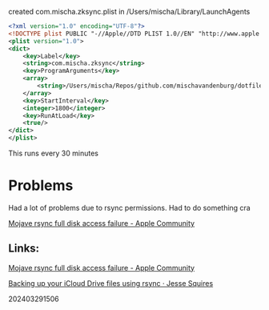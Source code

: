
created com.mischa.zksync.plist in /Users/mischa/Library/LaunchAgents

```xml
<?xml version="1.0" encoding="UTF-8"?>
<!DOCTYPE plist PUBLIC "-//Apple//DTD PLIST 1.0//EN" "http://www.apple.com/DTDs/PropertyList-1.0.dtd">
<plist version="1.0">
<dict>
    <key>Label</key>
    <string>com.mischa.zksync</string>
    <key>ProgramArguments</key>
    <array>
        <string>/Users/mischa/Repos/github.com/mischavandenburg/dotfiles/scripts/autopush</string>
    </array>
    <key>StartInterval</key>
    <integer>1800</integer>
    <key>RunAtLoad</key>
    <true/>
</dict>
</plist>
```


This runs every 30 minutes


# Problems

Had a lot of problems due to rsync permissions. Had to do something cra

[Mojave rsync full disk access failure - Apple Community](https://discussions.apple.com/thread/250165035?answerId=250419395022&sortBy=best#250419395022)

## Links:


[Mojave rsync full disk access failure - Apple Community](https://discussions.apple.com/thread/250165035?answerId=250419395022&sortBy=best#250419395022)

[Backing up your iCloud Drive files using rsync · Jesse Squires](https://www.jessesquires.com/blog/2019/09/27/icloud-backup-using-rsync/)

202403291506